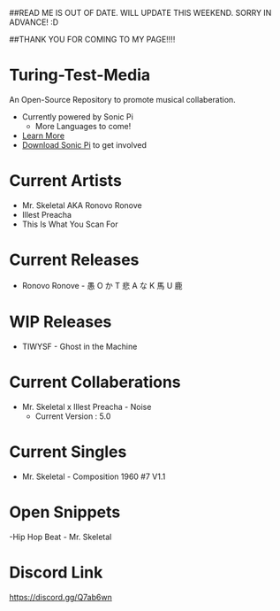 ##READ ME IS OUT OF DATE. WILL UPDATE THIS WEEKEND. SORRY IN ADVANCE! :D

##THANK YOU FOR COMING TO MY PAGE!!!!

# Turing-Test-Media

An Open-Source Repository to promote musical collaberation.
- Currently powered by Sonic Pi
     - More Languages to come!
- [Learn More](https://www.youtube.com/watch?v=ENfyOndcvP0)
- [Download Sonic Pi](http://sonic-pi.net/#windows) to get involved

# Current Artists
- Mr. Skeletal AKA Ronovo Ronove
- Illest Preacha
- This Is What You Scan For

# Current Releases
- Ronovo Ronove - 愚 O か T 悲 A な K 馬 U 鹿 

# WIP Releases
- TIWYSF - Ghost in the Machine
	
# Current Collaberations
- Mr. Skeletal x Illest Preacha - Noise
    - Current Version : 5.0

# Current Singles
- Mr. Skeletal - Composition 1960 #7 V1.1

# Open Snippets
-Hip Hop Beat - Mr. Skeletal

# Discord Link
https://discord.gg/Q7ab6wn
